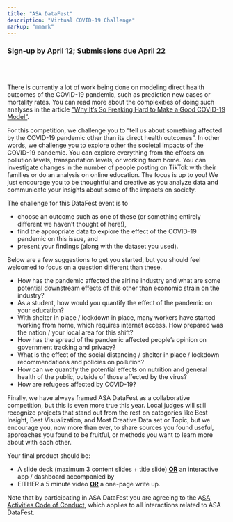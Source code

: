 ```yaml
---
title: "ASA DataFest"
description: "Virtual COVID-19 Challenge"
markup: "mmark"
---
```


### Sign-up by April 12; Submissions due April 22

<br><br>

There is currently a lot of work being done on modeling direct health outcomes of the COVID-19 pandemic, such as prediction new cases or mortality rates. You can read more about the complexities of doing such analyses in the article ["Why It’s So Freaking Hard to Make a Good COVID-19 Model”](https://fivethirtyeight.com/features/why-its-so-freaking-hard-to-make-a-good-covid-19-model/). 

For this competition, we challenge you to “tell us about something affected by the COVID-19 pandemic other than its direct health outcomes”. In other words, we challenge you to explore other the societal impacts of the COVID-19 pandemic. You can explore everything from the effects on pollution levels, transportation levels, or working from home. You can investigate changes in the number of people posting on TikTok with their families or do an analysis on online education. The focus is up to you! We just encourage you to be thoughtful and creative as you analyze data and communicate your insights about some of the impacts on society. 

The challenge for this DataFest event is to

- choose an outcome such as one of these (or something entirely different we haven’t thought of here!), 
- find the appropriate data to explore the effect of the COVID-19 pandemic on this issue, and
- present your findings (along with the dataset you used).


Below are a few suggestions to get you started, but you should feel welcomed to focus on a question different than these.

- How has the pandemic affected the airline industry and what are some potential downstream effects of this other than economic strain on the industry?
- As a student, how would you quantify the effect of the pandemic on your education?
- With shelter in place / lockdown in place, many workers have started working from home, which requires internet access. How prepared was the nation / your local area for this shift?
- How has the spread of the pandemic affected people’s opinion on government tracking and privacy?
- What is the effect of the social distancing / shelter in place / lockdown recommendations and policies on pollution?
- How can we quantify the potential effects on nutrition and general health of the public, outside of those affected by the virus?
- How are refugees affected by COVID-19?

Finally, we have always framed ASA DataFest as a collaborative competition, but this is even more true this year. Local judges will still recognize projects that stand out from the rest on categories like Best Insight, Best Visualization, and Most Creative Data set or Topic, but we encourage you, now more than ever, to share sources you found useful, approaches you found to be fruitful, or methods you want to learn more about with each other.

Your final product should be:

- A slide deck (maximum 3 content slides + title slide) **<u>OR</u>** an interactive app / dashboard
accompanied by
- EITHER a 5 minute video **<u>OR</u>** a one-page write up.

Note that by participating in ASA DataFest you are agreeing to the A[SA Activities Code of Conduct](https://www.amstat.org/ASA/Meetings/Meeting-Conduct-Policy.aspx), which applies to all interactions related to ASA DataFest.

